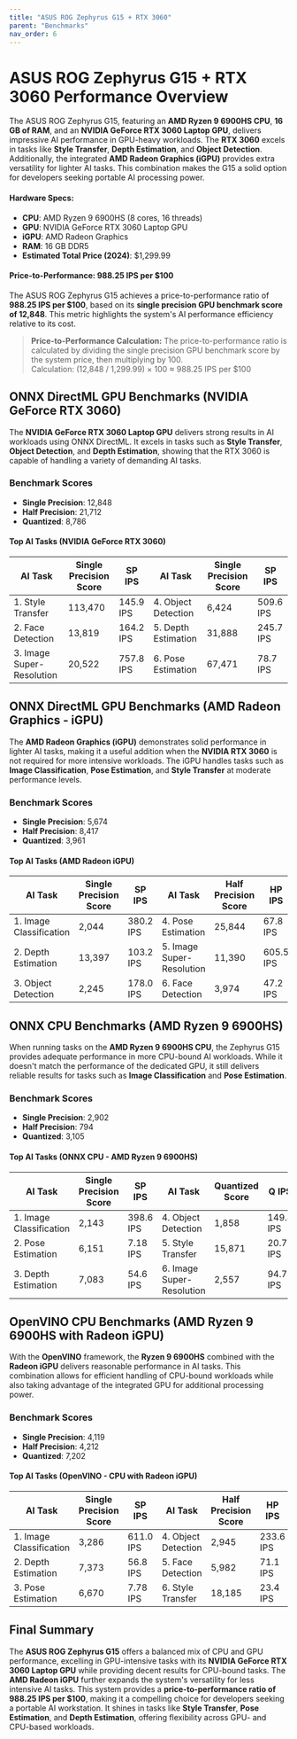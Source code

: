 ```yaml
---
title: "ASUS ROG Zephyrus G15 + RTX 3060"  
parent: "Benchmarks"  
nav_order: 6
---
```


# ASUS ROG Zephyrus G15 + RTX 3060 Performance Overview

The ASUS ROG Zephyrus G15, featuring an **AMD Ryzen 9 6900HS CPU**, **16 GB of RAM**, and an **NVIDIA GeForce RTX 3060 Laptop GPU**, delivers impressive AI performance in GPU-heavy workloads. The **RTX 3060** excels in tasks like **Style Transfer**, **Depth Estimation**, and **Object Detection**. Additionally, the integrated **AMD Radeon Graphics (iGPU)** provides extra versatility for lighter AI tasks. This combination makes the G15 a solid option for developers seeking portable AI processing power.

#### Hardware Specs:

- **CPU**: AMD Ryzen 9 6900HS (8 cores, 16 threads)
- **GPU**: NVIDIA GeForce RTX 3060 Laptop GPU
- **iGPU**: AMD Radeon Graphics
- **RAM**: 16 GB DDR5
- **Estimated Total Price (2024)**: $1,299.99

#### Price-to-Performance: 988.25 IPS per $100

The ASUS ROG Zephyrus G15 achieves a price-to-performance ratio of **988.25 IPS per $100**, based on its **single precision GPU benchmark score of 12,848**. This metric highlights the system's AI performance efficiency relative to its cost.

> **Price-to-Performance Calculation:**
> The price-to-performance ratio is calculated by dividing the single precision GPU benchmark score by the system price, then multiplying by 100.  
> Calculation: (12,848 / 1,299.99) × 100 ≈ 988.25 IPS per $100

## ONNX DirectML GPU Benchmarks (NVIDIA GeForce RTX 3060)

The **NVIDIA GeForce RTX 3060 Laptop GPU** delivers strong results in AI workloads using ONNX DirectML. It excels in tasks such as **Style Transfer**, **Object Detection**, and **Depth Estimation**, showing that the RTX 3060 is capable of handling a variety of demanding AI tasks.

### Benchmark Scores

- **Single Precision**: 12,848
- **Half Precision**: 21,712
- **Quantized**: 8,786

#### Top AI Tasks (NVIDIA GeForce RTX 3060)

| **AI Task**               | **Single Precision Score** | **SP IPS**    | **AI Task**               | **Single Precision Score** | **SP IPS**    |
|---------------------------|----------------------------|---------------|---------------------------|----------------------------|---------------|
| 1. Style Transfer          | 113,470                    | 145.9 IPS     | 4. Object Detection        | 6,424                      | 509.6 IPS     |
| 2. Face Detection          | 13,819                     | 164.2 IPS     | 5. Depth Estimation        | 31,888                     | 245.7 IPS     |
| 3. Image Super-Resolution  | 20,522                     | 757.8 IPS     | 6. Pose Estimation         | 67,471                     | 78.7 IPS      |

## ONNX DirectML GPU Benchmarks (AMD Radeon Graphics - iGPU)

The **AMD Radeon Graphics (iGPU)** demonstrates solid performance in lighter AI tasks, making it a useful addition when the **NVIDIA RTX 3060** is not required for more intensive workloads. The iGPU handles tasks such as **Image Classification**, **Pose Estimation**, and **Style Transfer** at moderate performance levels.

### Benchmark Scores

- **Single Precision**: 5,674
- **Half Precision**: 8,417
- **Quantized**: 3,961

#### Top AI Tasks (AMD Radeon iGPU)

| **AI Task**               | **Single Precision Score** | **SP IPS**    | **AI Task**               | **Half Precision Score**   | **HP IPS**    |
|---------------------------|----------------------------|---------------|---------------------------|----------------------------|---------------|
| 1. Image Classification    | 2,044                      | 380.2 IPS     | 4. Pose Estimation         | 25,844                      | 67.8 IPS      |
| 2. Depth Estimation        | 13,397                     | 103.2 IPS     | 5. Image Super-Resolution  | 11,390                      | 605.5 IPS     |
| 3. Object Detection        | 2,245                      | 178.0 IPS     | 6. Face Detection          | 3,974                       | 47.2 IPS      |

## ONNX CPU Benchmarks (AMD Ryzen 9 6900HS)

When running tasks on the **AMD Ryzen 9 6900HS CPU**, the Zephyrus G15 provides adequate performance in more CPU-bound AI workloads. While it doesn't match the performance of the dedicated GPU, it still delivers reliable results for tasks such as **Image Classification** and **Pose Estimation**.

### Benchmark Scores

- **Single Precision**: 2,902
- **Half Precision**: 794
- **Quantized**: 3,105

#### Top AI Tasks (ONNX CPU - AMD Ryzen 9 6900HS)

| **AI Task**               | **Single Precision Score** | **SP IPS**    | **AI Task**               | **Quantized Score** | **Q IPS**     |
|---------------------------|----------------------------|---------------|---------------------------|---------------------|---------------|
| 1. Image Classification    | 2,143                      | 398.6 IPS     | 4. Object Detection        | 1,858               | 149.4 IPS     |
| 2. Pose Estimation         | 6,151                      | 7.18 IPS      | 5. Style Transfer          | 15,871              | 20.7 IPS      |
| 3. Depth Estimation        | 7,083                      | 54.6 IPS      | 6. Image Super-Resolution  | 2,557               | 94.7 IPS      |

## OpenVINO CPU Benchmarks (AMD Ryzen 9 6900HS with Radeon iGPU)

With the **OpenVINO** framework, the **Ryzen 9 6900HS** combined with the **Radeon iGPU** delivers reasonable performance in AI tasks. This combination allows for efficient handling of CPU-bound workloads while also taking advantage of the integrated GPU for additional processing power.

### Benchmark Scores

- **Single Precision**: 4,119
- **Half Precision**: 4,212
- **Quantized**: 7,202

#### Top AI Tasks (OpenVINO - CPU with Radeon iGPU)

| **AI Task**               | **Single Precision Score** | **SP IPS**    | **AI Task**               | **Half Precision Score**   | **HP IPS**    |
|---------------------------|----------------------------|---------------|---------------------------|----------------------------|---------------|
| 1. Image Classification    | 3,286                      | 611.0 IPS     | 4. Object Detection        | 2,945                       | 233.6 IPS     |
| 2. Depth Estimation        | 7,373                      | 56.8 IPS      | 5. Face Detection          | 5,982                       | 71.1 IPS      |
| 3. Pose Estimation         | 6,670                      | 7.78 IPS      | 6. Style Transfer          | 18,185                      | 23.4 IPS      |

## Final Summary

The **ASUS ROG Zephyrus G15** offers a balanced mix of CPU and GPU performance, excelling in GPU-intensive tasks with its **NVIDIA GeForce RTX 3060 Laptop GPU** while providing decent results for CPU-bound tasks. The **AMD Radeon iGPU** further expands the system's versatility for less intensive AI tasks. This system provides a **price-to-performance ratio of 988.25 IPS per $100**, making it a compelling choice for developers seeking a portable AI workstation. It shines in tasks like **Style Transfer**, **Pose Estimation**, and **Depth Estimation**, offering flexibility across GPU- and CPU-based workloads.